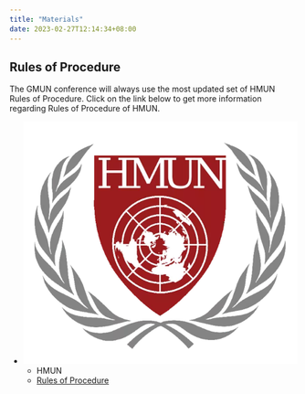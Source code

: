 ```yaml
---
title: "Materials"
date: 2023-02-27T12:14:34+08:00
---
```


## Rules of Procedure

 The GMUN conference will always use the most updated set of HMUN Rules of Procedure. Click on the link below to get more information regarding Rules of Procedure of HMUN.

<div class="councils">

- ![hmun](/images/hmun.webp)
    - HMUN
    - [Rules of Procedure](https://www.my-adp.org/_files/ugd/88a5d7_c97b2fea1652401f8d11eec09b3afeab.pdf)

</div>
